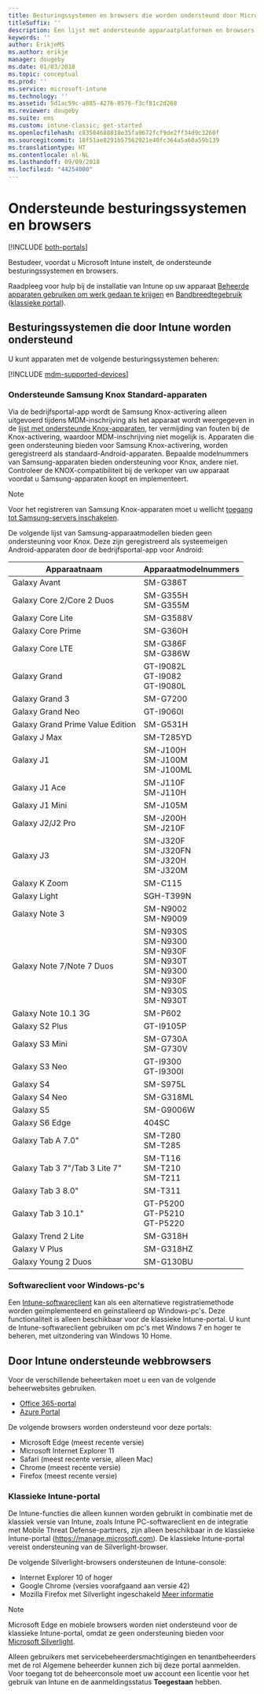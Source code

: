 ```yaml
---
title: Besturingssystemen en browsers die worden ondersteund door Microsoft Intune
titleSuffix: ''
description: Een lijst met ondersteunde apparaatplatformen en browsers voor het beheer van Intune-apparaten
keywords: ''
author: ErikjeMS
ms.author: erikje
manager: dougeby
ms.date: 01/03/2018
ms.topic: conceptual
ms.prod: ''
ms.service: microsoft-intune
ms.technology: ''
ms.assetid: 5d1ac59c-a885-4276-8576-f3cf81c2d268
ms.reviewer: dougeby
ms.suite: ems
ms.custom: intune-classic; get-started
ms.openlocfilehash: c83584688818e35fa9672fcf9de2ff34d9c3260f
ms.sourcegitcommit: 18f51ae8291b57562921e40fc364a5a60a59b139
ms.translationtype: HT
ms.contentlocale: nl-NL
ms.lasthandoff: 09/09/2018
ms.locfileid: "44254000"
---
```

# <a name="supported-operating-systems-and-browsers"></a>Ondersteunde besturingssystemen en browsers

[!INCLUDE [both-portals](./includes/note-for-both-portals.md)]

Bestudeer, voordat u Microsoft Intune instelt, de ondersteunde besturingssystemen en browsers.

Raadpleeg voor hulp bij de installatie van Intune op uw apparaat [Beheerde apparaten gebruiken om werk gedaan te krijgen](/intune-user-help/company-portal-frequently-asked-questions) en [Bandbreedtegebruik](network-bandwidth-use.md) ([klassieke portal](/intune-classic/get-started/network-bandwidth-use)).

## <a name="intune-supported-operating-systems"></a>Besturingssystemen die door Intune worden ondersteund

U kunt apparaten met de volgende besturingssystemen beheren:

[!INCLUDE [mdm-supported-devices](./includes/mdm-supported-devices.md)]

### <a name="supported-samsung-knox-standard-devices"></a>Ondersteunde Samsung Knox Standard-apparaten

Via de bedrijfsportal-app wordt de Samsung Knox-activering alleen uitgevoerd tijdens MDM-inschrijving als het apparaat wordt weergegeven in de [lijst met ondersteunde Knox-apparaten](https://www.samsungknox.com/knox-supported-devices/knox-workspace), ter vermijding van fouten bij de Knox-activering, waardoor MDM-inschrijving niet mogelijk is. Apparaten die geen ondersteuning bieden voor Samsung Knox-activering, worden geregistreerd als standaard-Android-apparaten. Bepaalde modelnummers van Samsung-apparaten bieden ondersteuning voor Knox, andere niet. Controleer de KNOX-compatibiliteit bij de verkoper van uw apparaat voordat u Samsung-apparaten koopt en implementeert.

> [!NOTE]
> Voor het registreren van Samsung Knox-apparaten moet u wellicht [toegang tot Samsung-servers inschakelen](https://support.samsungknox.com/hc/articles/115013833108-Our-corporate-devices-are-behind-a-firewall-How-do-I-enable-Knox-Workspace-devices-to-contact-Samsung-servers). 

De volgende lijst van Samsung-apparaatmodellen bieden geen ondersteuning voor Knox. Deze zijn geregistreerd als systeemeigen Android-apparaten door de bedrijfsportal-app voor Android:

| **Apparaatnaam** | **Apparaatmodelnummers** |
| --- | --- |
| Galaxy Avant | SM-G386T |
| Galaxy Core 2/Core 2 Duos | SM-G355H<br>SM-G355M |
| Galaxy Core Lite | SM-G3588V |
| Galaxy Core Prime | SM-G360H |
| Galaxy Core LTE | SM-G386F<br>SM-G386W |
| Galaxy Grand | GT-I9082L<br>GT-I9082<br>GT-I9080L |
| Galaxy Grand 3 | SM-G7200 |
| Galaxy Grand Neo | GT-I9060I |
| Galaxy Grand Prime Value Edition | SM-G531H |
| Galaxy J Max | SM-T285YD |
| Galaxy J1 | SM-J100H<br>SM-J100M<br>SM-J100ML |
| Galaxy J1 Ace | SM-J110F<br>SM-J110H |
| Galaxy J1 Mini | SM-J105M |
| Galaxy J2/J2 Pro | SM-J200H<br>SM-J210F |
| Galaxy J3 | SM-J320F<br>SM-J320FN<br>SM-J320H<br>SM-J320M |
| Galaxy K Zoom | SM-C115 |
| Galaxy Light | SGH-T399N |
| Galaxy Note 3 | SM-N9002<br>SM-N9009 |
| Galaxy Note 7/Note 7 Duos | SM-N930S<br>SM-N9300<br>SM-N930F<br>SM-N930T<br>SM-N9300<br>SM-N930F<br>SM-N930S<br>SM-N930T |
| Galaxy Note 10.1 3G | SM-P602 |
| Galaxy S2 Plus | GT-I9105P |
| Galaxy S3 Mini | SM-G730A<br>SM-G730V |
| Galaxy S3 Neo | GT-I9300<br>GT-I9300I |
| Galaxy S4 | SM-S975L |
| Galaxy S4 Neo | SM-G318ML |
| Galaxy S5 | SM-G9006W |
| Galaxy S6 Edge | 404SC |
| Galaxy Tab A 7.0&quot; | SM-T280<br>SM-T285 |
| Galaxy Tab 3 7&quot;/Tab 3 Lite 7&quot; | SM-T116<br>SM-T210<br>SM-T211 |
| Galaxy Tab 3 8.0&quot; | SM-T311 |
| Galaxy Tab 3 10.1&quot; | GT-P5200<br>GT-P5210<br>GT-P5220 |
| Galaxy Trend 2 Lite | SM-G318H |
| Galaxy V Plus | SM-G318HZ |
| Galaxy Young 2 Duos | SM-G130BU |


### <a name="windows-pc-software-client"></a>Softwareclient voor Windows-pc's

Een [Intune-softwareclient](/intune-classic/deploy-use/manage-windows-pcs-with-microsoft-intune) kan als een alternatieve registratiemethode worden geïmplementeerd en geïnstalleerd op Windows-pc's. Deze functionaliteit is alleen beschikbaar voor de klassieke Intune-portal. U kunt de Intune-softwareclient gebruiken om pc's met Windows 7 en hoger te beheren, met uitzondering van Windows 10 Home.

<!--  ### Exchange ActiveSync management

You can manage [Exchange ActiveSync devices](/intune-classic/deploy-use/mobile-device-management-with-exchange-activesync-and-microsoft-intune) from the Intune console. This option provides a limited set of management capabilities when compared to the other methods. See [Capabilities of built-in Mobile Device Management in Office 365](https://support.office.com/article/Capabilities-of-built-in-Mobile-Device-Management-for-Office-365-a1da44e5-7475-4992-be91-9ccec25905b0) for a list of supported devices.  -->

## <a name="intune-supported-web-browsers"></a>Door Intune ondersteunde webbrowsers

Voor de verschillende beheertaken moet u een van de volgende beheerwebsites gebruiken.

- [Office 365-portal](http://go.microsoft.com/fwlink/p/?LinkId=698854)
- [Azure Portal](https://portal.azure.com/)

De volgende browsers worden ondersteund voor deze portals:
- Microsoft Edge (meest recente versie)
- Microsoft Internet Explorer 11
- Safari (meest recente versie, alleen Mac)
- Chrome (meest recente versie)
- Firefox (meest recente versie)




### <a name="intune-classic-portal"></a>Klassieke Intune-portal

De Intune-functies die alleen kunnen worden gebruikt in combinatie met de klassiek versie van Intune, zoals Intune PC-softwareclient en de integratie met Mobile Threat Defense-partners, zijn alleen beschikbaar in de klassieke Intune-portal (https://manage.microsoft.com). De klassieke Intune-portal vereist ondersteuning van de Silverlight-browser.

De volgende Silverlight-browsers ondersteunen de Intune-console:
- Internet Explorer 10 of hoger
- Google Chrome (versies voorafgaand aan versie 42)
- Mozilla Firefox met Silverlight ingeschakeld [Meer informatie](https://go.microsoft.com/fwlink/?linkid=836872)

> [!Note]
> Microsoft Edge en mobiele browsers worden niet ondersteund voor de klassieke Intune-portal, omdat ze geen ondersteuning bieden voor [Microsoft Silverlight](https://msdn.microsoft.com/library/cc838158(v=vs.95).aspx).

Alleen gebruikers met servicebeheerdersmachtigingen en tenantbeheerders met de rol Algemene beheerder kunnen zich bij deze portal aanmelden. Voor toegang tot de beheerconsole moet uw account een licentie voor het gebruik van Intune en de aanmeldingsstatus **Toegestaan** hebben.
